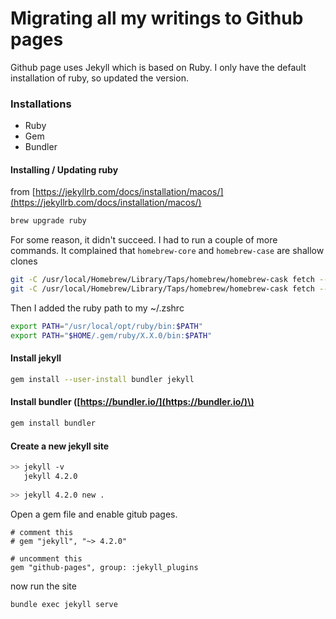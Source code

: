 # Migrating all my writings to Github pages

Github page uses Jekyll which is based on Ruby. I only have the default installation of ruby, so updated the version.

### Installations

* Ruby
* Gem
* Bundler

#### Installing / Updating ruby

from [https://jekyllrb.com/docs/installation/macos/](https://jekyllrb.com/docs/installation/macos/) 

```bash
brew upgrade ruby
```

For some reason, it didn't succeed. I had to run a couple of more commands. It complained that `homebrew-core` and `homebrew-case` are shallow clones

```bash
git -C /usr/local/Homebrew/Library/Taps/homebrew/homebrew-cask fetch --unshallow
git -C /usr/local/Homebrew/Library/Taps/homebrew/homebrew-cask fetch --unshallow
```

Then I added the ruby path to my ~/.zshrc

```bash
export PATH="/usr/local/opt/ruby/bin:$PATH"
export PATH="$HOME/.gem/ruby/X.X.0/bin:$PATH"
```

#### Install jekyll

```bash
gem install --user-install bundler jekyll
```

#### Install bundler \([https://bundler.io/](https://bundler.io/)\)

```bash
gem install bundler
```



#### Create a new jekyll site

```bash
>> jekyll -v 
   jekyll 4.2.0
   
>> jekyll 4.2.0 new .
```

Open a gem file and enable gitub pages.

```text
# comment this
# gem "jekyll", "~> 4.2.0"

# uncomment this
gem "github-pages", group: :jekyll_plugins
```

now run the site 

```bash
bundle exec jekyll serve
```



